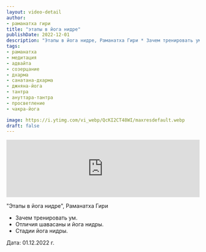 ```yaml
---
layout: video-detail
author:
- раманатха гири
title: "этапы в йога нидре"
publishDate: 2022-12-01
description: "Этапы в йога нидре, Раманатха Гири * Зачем тренировать ум. * Отличия шавасаны и йога нидры. * Стадии йога нидры.   Дата  01.12.2022 г."
tags: 
- раманатха
- медитация
- адвайта
- созерцание
- дхарма
- санатана-дхарма
- джняна-йога
- тантра
- ануттара-тантра
- просветление
- чакра-йога

image: https://i.ytimg.com/vi_webp/QcKI2CT48WI/maxresdefault.webp
draft: false
---
```


<iframe width="100%" src="https://www.youtube.com/embed/QcKI2CT48WI" frameborder="0" allowfullscreen=""></iframe> 

 "Этапы в йога нидре", Раманатха Гири

* Зачем тренировать ум.
* Отличия шавасаны и йога нидры.
* Стадии йога нидры.

  
 Дата: 01.12.2022 г.

  

 